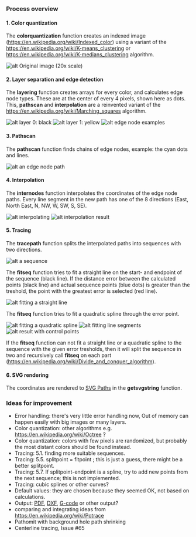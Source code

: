 ### Process overview
#### 1. Color quantization
The **colorquantization** function creates an indexed image (https://en.wikipedia.org/wiki/Indexed_color) using a variant of the https://en.wikipedia.org/wiki/K-means_clustering or https://en.wikipedia.org/wiki/K-medians_clustering algorithm. 

![alt Original image (20x scale)](docimages/s2.png)

#### 2. Layer separation and edge detection
The **layering** function creates arrays for every color, and calculates edge node types. These are at the center of every 4 pixels, shown here as dots. This, **pathscan** and **interpolation** are a reinvented variant of the https://en.wikipedia.org/wiki/Marching_squares algorithm. 

![alt layer 0: black](docimages/s3.png)
![alt layer 1: yellow](docimages/s4.png)
![alt edge node examples](docimages/s7.png)

#### 3. Pathscan
The **pathscan** function finds chains of edge nodes, example: the cyan dots and lines.

![alt an edge node path](docimages/s8.png)

#### 4. Interpolation
The **internodes** function interpolates the coordinates of the edge node paths. Every line segment in the new path has one of the 8 directions (East, North East, N, NW, W, SW, S, SE).

![alt interpolating](docimages/s9.png)
![alt interpolation result](docimages/s10.png)

#### 5. Tracing
The **tracepath** function splits the interpolated paths into sequences with two directions.

![alt a sequence](docimages/s11.png)

The **fitseq** function tries to fit a straight line on the start- and endpoint of the sequence (black line). If the distance error between the calculated points (black line) and actual sequence points (blue dots) is greater than the treshold, the point with the greatest error is selected (red line).

![alt fitting a straight line](docimages/s12.png)

The **fitseq** function tries to fit a quadratic spline through the error point.

![alt fitting a quadratic spline](docimages/s13.png)
![alt fitting line segments](docimages/s14.png) 
![alt result with control points](docimages/s15.png)

If the **fitseq** function can not fit a straight line or a quadratic spline to the sequence with the given error tresholds, then it will split the sequence in two and recursively call **fitseq** on each part (https://en.wikipedia.org/wiki/Divide_and_conquer_algorithm).

#### 6. SVG rendering
The coordinates are rendered to [SVG Paths](https://developer.mozilla.org/en-US/docs/Web/SVG/Tutorial/Paths) in the **getsvgstring** function.

### Ideas for improvement

- Error handling: there's very little error handling now, Out of memory can happen easily with big images or many layers.
- Color quantization: other algorithms e.g. https://en.wikipedia.org/wiki/Octree ?
- Color quantization: colors with few pixels are randomized, but probably the most distant colors should be found instead.
- Tracing: 5.1. finding more suitable sequences.
- Tracing: 5.5. splitpoint = fitpoint ; this is just a guess, there might be a better splitpoint.
- Tracing: 5.7. If splitpoint-endpoint is a spline, try to add new points from the next sequence; this is not implemented.
- Tracing: cubic splines or other curves?
- Default values: they are chosen because they seemed OK, not based on calculations.
- Output: [PDF](https://en.wikipedia.org/wiki/Portable_Document_Format), [DXF](https://en.wikipedia.org/wiki/AutoCAD_DXF),   [G-code](https://en.wikipedia.org/wiki/G-code) or other output?
- comparing and integrating ideas from https://en.wikipedia.org/wiki/Potrace
- Pathomit with background hole path shrinking 
- Centerline tracing, Issue #65 
